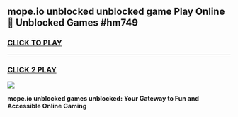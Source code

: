 
## mope.io unblocked unblocked game Play Online 👋 Unblocked Games #hm749
<h3>
<a href="https://premium.freeplayer.one?title=mope.io_unblocked&ref=21F">CLICK TO PLAY</a></h3>
<hr>

<h3>
<a href="https://premium.freeplayer.one?title=mope.io_unblocked&ref=21F">CLICK 2 PLAY</a>
  
</h3>

<a href="https://premium.freeplayer.one?title=mope.io_unblocked&ref=21F/"><img src="https://clearcache.store/games.png"></a>


**mope.io unblocked games unblocked: Your Gateway to Fun and Accessible Online Gaming**
